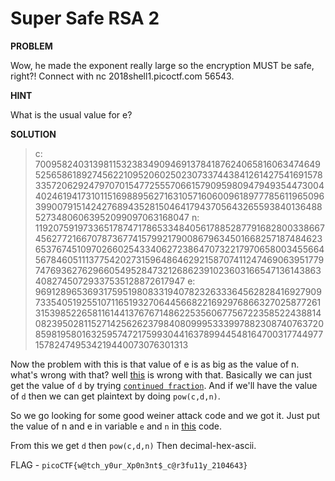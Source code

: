 # Super Safe RSA 2

__PROBLEM__

Wow, he made the exponent really large so the encryption MUST be safe, right?! Connect with nc 2018shell1.picoctf.com 56543.

__HINT__

What is the usual value for e?

__SOLUTION__

>c: 70095824031398115323834909469137841876240658160634746495256586189274562210952060250230733744384126142754169157833572062924797070154772555706615790959809479493544730044024619417310115169889562716310571606009618977785611965096399007915142427689435281504641794370564326559384013648852734806063952099097063168047
n: 119207591973365178747178653348405617885287791682800338667456277216670787367741579921790086796345016682571874846236537674510970266025433406272386470732217970658003455664567846051113775420273159648646292158707411247469063951779747693627629660549528473212686239102360316654713614386340827450729337535128872617947
e: 96912896536931759519808331940782326333645628284169279097335405192551071165193270644566822169297686632702587726131539852265811614413767671486225356067756722358522438814082395028115271425626237984080999533399788230874076372085981958016325957472175993044163789944548164700317744977157824749534219440073076301313

Now the problem with this is that value of e is as big as the value of n. what's wrong with that? well [this](https://en.wikipedia.org/wiki/Wiener%27s_attack) is wrong with that. Basically we can just get the value of `d` by trying [`continued fraction`](https://en.wikipedia.org/wiki/Continued_fractions). And if we'll have the value of `d` then we can get plaintext by doing `pow(c,d,n)`.

So we go looking for some good weiner attack code and we got it. Just put the value of n and e in variable `e` and `n` in [this](./wiener.py) code.

From this we get `d` then `pow(c,d,n)`
Then decimal-hex-ascii.

FLAG - `picoCTF{w@tch_y0ur_Xp0n3nt$_c@r3fu11y_2104643}`
